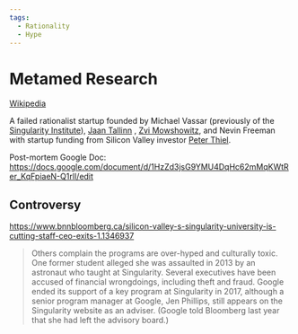 ```yaml
---
tags:
  - Rationality
  - Hype
---
```


# Metamed Research

[Wikipedia](https://en.wikipedia.org/wiki/MetaMed)

A failed rationalist startup founded by Michael Vassar (previously of the [Singularity Institute]()), [Jaan Tallinn]() , [Zvi Mowshowitz](), and Nevin Freeman with startup funding from Silicon Valley investor [Peter Thiel]().

Post-mortem Google Doc:
https://docs.google.com/document/d/1HzZd3jsG9YMU4DqHc62mMqKWtRer_KqFpiaeN-Q1rlI/edit

## Controversy

https://www.bnnbloomberg.ca/silicon-valley-s-singularity-university-is-cutting-staff-ceo-exits-1.1346937

> Others complain the programs are over-hyped and culturally toxic. One former student alleged she was assaulted in 2013 by an astronaut who taught at Singularity. Several executives have been accused of financial wrongdoings, including theft and fraud. Google ended its support of a key program at Singularity in 2017, although a senior program manager at Google, Jen Phillips, still appears on the Singularity website as an adviser. (Google told Bloomberg last year that she had left the advisory board.)


